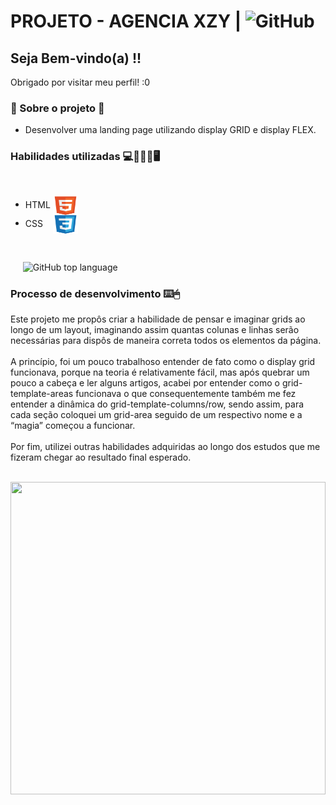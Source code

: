 
# PROJETO - AGENCIA XZY  | ![GitHub](https://img.shields.io/badge/Status-Finished-green/?style=for-the-badge)


## Seja Bem-vindo(a) !!

Obrigado por visitar meu perfil! :0 

###  🚀 Sobre o projeto  🚀

- Desenvolver uma landing page utilizando display GRID e display FLEX.

### Habilidades utilizadas 💻👨🏻‍💻🖥

<div style="display: inline_block"><br>
  <ul>
    <li> HTML <img align="center" alt="HTML" height="30" width="40" src="https://raw.githubusercontent.com/devicons/devicon/master/icons/html5/html5-original.svg"> </li>
   <li> CSS &nbsp;&nbsp; <img align="center" alt="CSS" height="30" width="40" src="https://raw.githubusercontent.com/devicons/devicon/master/icons/css3/css3-original.svg"> </li>
    </ul/
</div>
<br>

 &nbsp;&nbsp;&nbsp;&nbsp; ![GitHub top language](https://img.shields.io/github/languages/top/AdonisJeronimo/projeto-com-grid?style=plastic)

###  Processo de desenvolvimento ⌨️🖱

Este projeto me propôs criar a habilidade de pensar e imaginar grids ao longo de um layout, imaginando assim quantas colunas e linhas serão necessárias para dispôs de maneira correta todos os elementos da página. 
<br><br>
A princípio, foi um pouco trabalhoso entender de fato como o display grid funcionava, porque na teoria é relativamente fácil, mas após quebrar um pouco a cabeça e ler alguns artigos, acabei por entender como o grid-template-areas funcionava o que consequentemente também me fez entender a dinâmica do grid-template-columns/row, sendo assim, para cada seção coloquei um grid-area seguido de um respectivo nome e a “magia” começou a funcionar. 
<br><br>
Por fim, utilizei outras habilidades adquiridas ao longo dos estudos que me fizeram chegar ao resultado final esperado.

<div style="display: inline_block"> <br>
  <img height= 500 width=100% src="./src/images/gif-projeto.gif">
</div>

